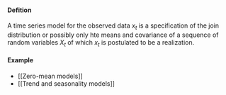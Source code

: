 #### Defition
A time series model for the observed data ${x_t}$ is a specification of the join distribution or possibly only hte means and covariance of a sequence of random variables ${X_t}$ of which ${x_t}$ is postulated to be a realization. 

#### Example
- [[Zero-mean models]]
- [[Trend and seasonality models]]
